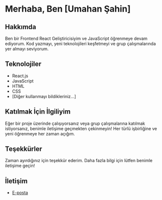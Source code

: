 # Merhaba, Ben [Umahan Şahin]

## Hakkımda
Ben bir Frontend React Geliştiricisiyim ve JavaScript öğrenmeye devam ediyorum. Kod yazmayı, yeni teknolojileri keşfetmeyi ve grup çalışmalarında yer almayı seviyorum.

## Teknolojiler
- React.js
- JavaScript
- HTML
- CSS
- [Diğer kullanmayı bildikleriniz...]

## Katılmak İçin İlgiliyim
Eğer bir proje üzerinde çalışıyorsanız veya grup çalışmalarına katılmak istiyorsanız, benimle iletişime geçmekten çekinmeyin! Her türlü işbirliğine ve yeni öğrenmeye her zaman açığım.

## Teşekkürler
Zaman ayırdığınız için teşekkür ederim. Daha fazla bilgi için lütfen benimle iletişime geçin!

## İletişim
- [E-posta](Th3uma@gmail.com)
